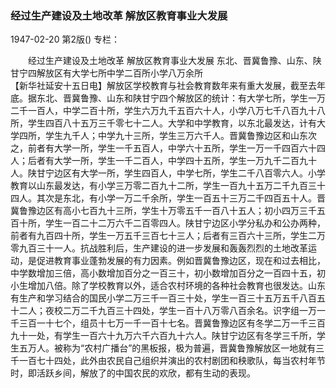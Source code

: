### 经过生产建设及土地改革  解放区教育事业大发展

1947-02-20
第2版()
专栏：

　　经过生产建设及土地改革
    解放区教育事业大发展
    东北、晋冀鲁豫、山东、陕甘宁四解放区有大学七所中学二百所小学八万余所              
    【新华社延安十五日电】解放区学校教育与社会教育数年来有重大发展，截至去年底。据东北、晋冀鲁豫、山东和陕甘宁四个解放区的统计：有大学七所，学生一万二千一百人，中学二百十所，学生六万九千五百六十人，小学八万七千八百九十八所，学生四百八十五万三千零七十二人。大学和中学教育，以东北最发达，计有大学四所，学生九千人；中学九十三所，学生三万六千人。晋冀鲁豫边区和山东次之，前者有大学一所，学生一千五百人，中学六十五所，学生一万一千四百六十四人；后者有大学一所，学生一千二百人，中学四十五所，学生一万九千二百九十人。陕甘宁边区有大学一所，学生四百人，中学七所，学生二千八百零六人。小学教育以山东最发达，有小学三万零二百九十二所，学生一百九十五万二千九百三十四人。其次是东北，有小学一万二千余所，学生一百五十三万二千四百五十人。晋冀鲁豫边区有高小七百九十三所，学生十万零五千一百八十五人；初小四万三千五百十所，学生一百二十二万六千二百零四人。陕甘宁边区小学分私办和公办两种，前者有九百四十所，学生一万五千三百七十三人；后者有三百六十三所，学生二万零九百三十一人。抗战胜利后，生产建设的进一步发展和轰轰烈烈的土地改革运动，是促进教育事业蓬勃发展的有力因素。例如晋冀鲁豫边区，现在和过去相比，中学数增加三倍，高小数增加百分之一百三十，初小数增加百分之一百四十五，初小生增加八倍。除了学校教育以外，适合农村环境的各种社会教育也很发达。山东有生产和学习结合的国民小学二万三千一百三十处，学生一百三十五万五千八百五十二人；夜校二万二千九百三十四处，学生一百十八万零八百余名。识字组一万一千三百一十七个，组员十七万一千一百十七名。晋冀鲁豫边区有冬学二万一千三百九十一处，有学生一百六十九万六千六百九十六人。陕甘宁边区有冬学三千所，学生五万人。被称为“农村广播台”的黑板报，极为普遍，晋冀鲁豫解放区一地就有三千一百七十四处，此外由农民自己组织并演出的农村剧团和秧歌队，每当农村年节时，即活跃乡间，解放了的中国农民的欢欣，都有生动的表现。
